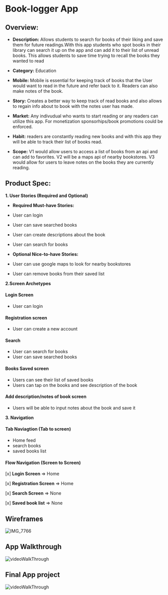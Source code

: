 # Book-logger App

## Overview:

- **Description:** Allows students to search for books of their liking and save them for future readings.With this app students who spot books in their library can search it up on the app and can add it to their list of unread books. This allows students to save time trying to recall the books they wanted to read

- **Category:** Education

- **Mobile:** Mobile is essential for keeping track of books that the User would want to read in the future and refer back to it. Readers can also make notes of the book.
    
- **Story:** Creates a better way to keep track of read books and also allows to regain info about to book with the notes user has made. 

- **Market:** Any indivudual who wants to start reading or any readers can utilize this app. For monetization sponsorhips/book promotions could be enforced. 
    
- **Habit:** readers are constantly reading new books and with this app they will be able to track their list of books read. 

- **Scope:** V1 would allow users to access a list of books from an api and can add to favorites. V2 will be a maps api of nearby bookstores. V3 would allow for users to leave notes on the books they are currently reading.  

## Product Spec:

**1. User Stories (Required and Optional)**

- **Required Must-have Stories:**
- User can login
- User can save searched books
- User can create descriptions about the book
- User can search for books

- **Optional Nice-to-have Stories:**
- User can use google maps to look for nearby bookstores
- User can remove books from their saved list

**2.Screen Archetypes**

#### Login Screen
- User can login

#### Registration screen
- User can create a new account

#### Search
- User can search for books
- User can save searched books

#### Books Saved screen
- Users can see their list of saved books
- Users can tap on the books and see description of the book
  
#### Add description/notes of book screen
- Users will be able to input notes about the book and save it

**3. Navigation**

#### Tab Naviagtion (Tab to screen)
 - Home feed
 - search books
 - saved books list

#### Flow Navigation (Screen to Screen)
[x] **Login Screen**
=> Home

[x] **Registration Screen**
=> Home

[x] **Search Screen**
=> None

[x] **Saved book list**
=> None

## Wireframes
![IMG_7766](https://github.com/BryanPineda21/App-project-overview/assets/109675212/9f889c82-6c52-49e0-ba60-c88a8d8ef386)

## App Walkthrough
<img src = "https://media.giphy.com/media/v1.Y2lkPTc5MGI3NjExcTM1c3huMnFsdWtoOXh5ejRsbnloOWk1aWhhMTl6cDRxZmdoam52ZiZlcD12MV9pbnRlcm5hbF9naWZfYnlfaWQmY3Q9Zw/5bPGFFWjH4kDB9qqKL/giphy.gif" alt = "videoWalkThrough"/>


## Final App project 
<img src = "https://media.giphy.com/media/v1.Y2lkPTc5MGI3NjExaDdtcjBvZng2d3IzZWEyaWwzZ3RvemVqd285dWR6cnZoNDVtbGFmNyZlcD12MV9pbnRlcm5hbF9naWZfYnlfaWQmY3Q9Zw/zOrEcYoF0qi0yKDVfg/giphy.gif" alt = "videoWalkThrough"/>


